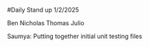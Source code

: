 #Daily Stand up  1/2/2025

Ben
Nicholas
Thomas
Julio

Saumya: Putting together initial unit testing files
